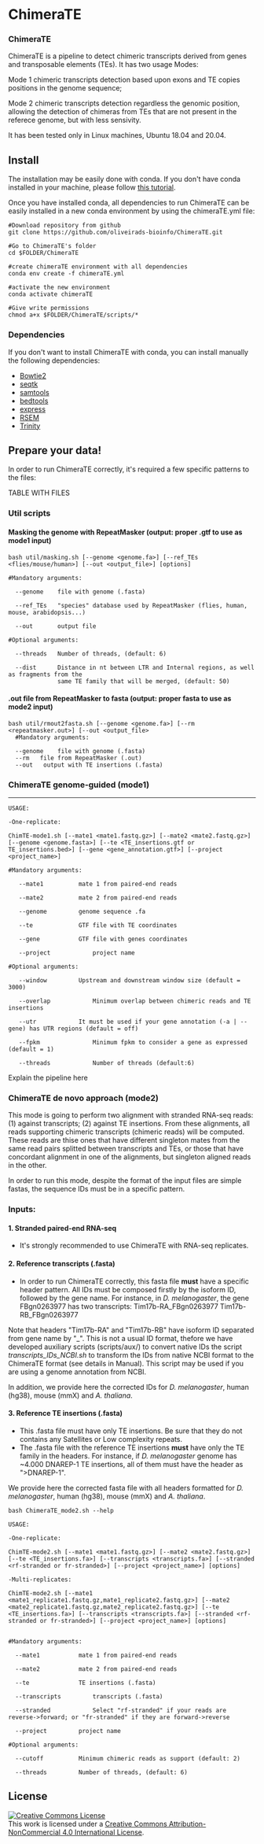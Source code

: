 # ChimeraTE

### ChimeraTE
ChimeraTE is a pipeline to detect chimeric transcripts derived from genes and transposable elements (TEs). It has two usage Modes:

Mode 1 chimeric transcripts detection based upon exons and TE copies positions in the genome sequence; 

Mode 2 chimeric transcripts detection regardless the genomic position, allowing the detection of chimeras from TEs that are not present in the referece genome, but with less sensivity.

It has been tested only in Linux machines, Ubuntu 18.04 and 20.04.

## Install
The installation may be easily done with conda. If you don't have conda installed in your machine, please follow [this tutorial](https://docs.conda.io/projects/conda/en/latest/user-guide/install/linux.html).

Once you have installed conda, all dependencies to run ChimeraTE can be easily installed in a new conda environment by using the chimeraTE.yml file:
````
#Download repository from github
git clone https://github.com/oliveirads-bioinfo/ChimeraTE.git

#Go to ChimeraTE's folder
cd $FOLDER/ChimeraTE

#create chimeraTE environment with all dependencies
conda env create -f chimeraTE.yml

#activate the new environment
conda activate chimeraTE

#Give write permissions
chmod a+x $FOLDER/ChimeraTE/scripts/*

````
### Dependencies

If you don't want to install ChimeraTE with conda, you can install manually the following dependencies:

- [Bowtie2](http://bowtie-bio.sourceforge.net/bowtie2/manual.shtml)
- [seqtk](https://github.com/lh3/seqtk)
- [samtools](http://www.htslib.org/download/)
- [bedtools](https://github.com/arq5x/bedtools2/releases)
- [express](https://pachterlab.github.io/eXpress/overview.html#)
- [RSEM](https://github.com/deweylab/RSEM)
- [Trinity](https://github.com/trinityrnaseq/trinityrnaseq)
  

## Prepare your data!
In order to run ChimeraTE correctly, it's required a few specific patterns to the files: 

TABLE WITH FILES

### Util scripts

#### Masking the genome with RepeatMasker (output: proper .gtf to use as mode1 input)
````
bash util/masking.sh [--genome <genome.fa>] [--ref_TEs <flies/mouse/human>] [--out <output_file>] [options]

#Mandatory arguments:

  --genome    file with genome (.fasta)

  --ref_TEs   "species" database used by RepeatMasker (flies, human, mouse, arabidopsis...)

  --out       output file

#Optional arguments:

  --threads   Number of threads, (default: 6)

  --dist      Distance in nt between LTR and Internal regions, as well as fragments from the
              same TE family that will be merged, (default: 50)
````
  
#### .out file from RepeatMasker to fasta (output: proper fasta to use as mode2 input)
````
bash util/rmout2fasta.sh [--genome <genome.fa>] [--rm <repeatmasker.out>] [--out <output_file>
  #Mandatory arguments:

  --genome    file with genome (.fasta)
  --rm   file from RepeatMasker (.out)
  --out   output with TE insertions (.fasta)
````
  
### ChimeraTE genome-guided (mode1)
---

````
USAGE:

-One-replicate:

ChimTE-mode1.sh [--mate1 <mate1.fastq.gz>] [--mate2 <mate2.fastq.gz>] [--genome <genome.fasta>] [--te <TE_insertions.gtf or TE_insertions.bed>] [--gene <gene_annotation.gtf>] [--project <project_name>]

#Mandatory arguments:

   --mate1			mate 1 from paired-end reads

   --mate2			mate 2 from paired-end reads

   --genome			genome sequence .fa

   --te				GTF file with TE coordinates

   --gene			GTF file with genes coordinates

   --project			project name

#Optional arguments:

   --window			Upstream and downstream window size (default = 3000)

   --overlap  			Minimum overlap between chimeric reads and TE insertions

   --utr 			It must be used if your gene annotation (-a | --gene) has UTR regions (default = off)

   --fpkm   			Minimum fpkm to consider a gene as expressed (default = 1)

   --threads			Number of threads (default:6)
 ````
 
Explain the pipeline here

### ChimeraTE de novo approach (mode2)

This mode is going to perform two alignment with stranded RNA-seq reads: (1) against transcripts; (2) against TE insertions. From these alignments, all reads supporting chimeric transcripts (chimeric reads) will be computed. These reads are thise ones that have different singleton mates from the same read pairs splitted between transcripts and TEs, or those that have concordant alignment in one of the alignments, but singleton aligned reads in the other.


In order to run this mode, despite the format of the input files are simple fastas, the sequence IDs must be in a specific pattern. 
### Inputs:

  #### 1. Stranded paired-end RNA-seq
  - It's strongly recommended to use ChimeraTE with RNA-seq replicates.
  
  #### 2. Reference transcripts (.fasta)
  - In order to run ChimeraTE correctly, this fasta file **must** have a specific header pattern. All IDs must be composed firstly by the isoform ID, followed by the gene name. For instance, in _D. melanogaster_, the gene FBgn0263977 has two transcripts:
  Tim17b-RA_FBgn0263977
  Tim17b-RB_FBgn0263977
  
  Note that headers "Tim17b-RA" and "Tim17b-RB" have isoform ID separated from gene name by "_". 
  This is not a usual ID format, thefore we have developed auxiliary scripts (scripts/aux/) to convert native IDs the script _transcripts_IDs_NCBI.sh_ to transform the IDs from native NCBI format to the ChimeraTE format (see details in Manual). This script may be used if you are using a genome annotation from NCBI.

  In addition, we provide here the corrected IDs for _D. melanogaster_, human (hg38), mouse (mmX) and _A. thaliana_. 

  #### 3. Reference TE insertions (.fasta)

  - This .fasta file must have only TE insertions. Be sure that they do not contains any Satellites or Low complexity repeats.
  - The .fasta file with the reference TE insertions **must** have only the TE family in the headers. For instance, if _D. melanogaster_ genome has ~4.000 DNAREP-1 TE insertions, all of them must have the header as ">DNAREP-1".

  We provide here the corrected fasta file with all headers formatted for _D. melanogaster_, human (hg38), mouse (mmX) and _A. thaliana_. 
````
bash ChimeraTE_mode2.sh --help
````

````
USAGE:

-One-replicate:

ChimTE-mode2.sh [--mate1 <mate1.fastq.gz>] [--mate2 <mate2.fastq.gz>] [--te <TE_insertions.fa>] [--transcripts <transcripts.fa>] [--stranded <rf-stranded or fr-stranded>] [--project <project_name>] [options]

-Multi-replicates:

ChimTE-mode2.sh [--mate1 <mate1_replicate1.fastq.gz,mate1_replicate2.fastq.gz>] [--mate2 <mate2_replicate1.fastq.gz,mate2_replicate2.fastq.gz>] [--te <TE_insertions.fa>] [--transcripts <transcripts.fa>] [--stranded <rf-stranded or fr-stranded>] [--project <project_name>] [options]


#Mandatory arguments:

  --mate1 			mate 1 from paired-end reads

  --mate2 			mate 2 from paired-end reads

  --te				TE insertions (.fasta)

  --transcripts			transcripts (.fasta)

  --stranded			Select "rf-stranded" if your reads are reverse->forward; or "fr-stranded" if they are forward->reverse

  --project			project name

#Optional arguments:

  --cutoff			Minimum chimeric reads as support (default: 2)

  --threads			Number of threads, (default: 6)
````

## License
<a rel="license" href="http://creativecommons.org/licenses/by-nc/4.0/"><img alt="Creative Commons License" style="border-width:0" src="https://i.creativecommons.org/l/by-nc/4.0/80x15.png" /></a><br />This work is licensed under a <a rel="license" href="http://creativecommons.org/licenses/by-nc/4.0/">Creative Commons Attribution-NonCommercial 4.0 International License</a>.
